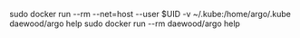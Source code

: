 sudo docker run --rm --net=host --user $UID -v ~/.kube:/home/argo/.kube daewood/argo help
sudo docker run --rm daewood/argo help
